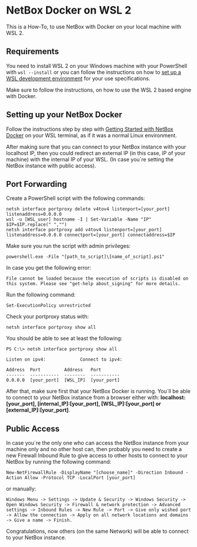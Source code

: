 # NetBox Docker on WSL 2

This is a How-To, to use NetBox with Docker on your local machine with WSL 2.

## Requirements 

You need to install WSL 2 on your Windows machine with your PowerShell with `wsl --install` or you can follow the instructions on how to  [set up a WSL development environment](https://learn.microsoft.com/en-us/windows/wsl/setup/environment?source=recommendations) for your use specifications.

Make sure to follow the instructions, on how to use the WSL 2 based engine with Docker.

## Setting up your NetBox Docker

Follow the instructions step by step with [Getting Started with NetBox Docker](https://github.com/netbox-community/netbox-docker/wiki/Getting-Started) on your WSL terminal, as if it was a normal Linux environment.

After making sure that you can connect to your NetBox instance with your localhost IP, then you could redirect an external IP (in this case, IP of your machine) with the internal IP of your WSL. (In case you´re setting the NetBox instance with public access).

## Port Forwarding

Create a PowerShell script with the following commands:

    netsh interface portproxy delete v4tov4 listenport=[your_port] listenaddress=0.0.0.0
    wsl -u [WSL_user] hostname -I | Set-Variable -Name "IP"
    $IP=$IP.replace(" ","")
    netsh interface portproxy add v4tov4 listenport=[your_port] listenaddress=0.0.0.0 connectport=[your_port] connectaddress=$IP
    
Make sure you run the script with admin privileges:

    powershell.exe -File "[path_to_script]\[name_of_script].ps1"

In case you get the following error:

    File cannot be loaded because the execution of scripts is disabled on this system. Please see "get-help about_signing" for more details.

  Run the following command:

    Set-ExecutionPolicy unrestricted
    
Check your portproxy status with:

    netsh interface portproxy show all
   
You should be able to see at least the following:

    PS C:\> netsh interface portproxy show all
    
    Listen on ipv4:             Connect to ipv4:
    
    Address  Port         Address   Port
    -------  -----------  --------  -----------
    0.0.0.0  [your_port]  [WSL_IP]  [your_port]

After that, make sure first that your NetBox Docker is running. You´ll be able to connect to your NetBox instance from a browser either with: **localhost:[your_port], [internal_IP]:[your_port], [WSL_IP]:[your_port] or [external_IP]:[your_port]**.

## Public Access
In case you´re the only one who can access the NetBox instance from your machine only and no other host can, then probably you need to create a new Firewall Inbound Rule to give access to other hosts to connect to your NetBox by running the following command:

    New-NetFirewallRule -DisplayName "[choose_name]" -Direction Inbound -Action Allow -Protocol TCP -LocalPort [your_port]
    
or manually: 

`Windows Menu -> Settings -> Update & Security -> Windows Security -> Open Windows Security -> Firewall & network protection -> Advanced settings -> Inbound Rules -> New Rule -> Port -> Give only wished port -> Allow the connection -> Apply on all network locations and domains -> Give a name -> Finish.`

Congratulations, now others (on the same Network) will be able to connect to your NetBox instance.
